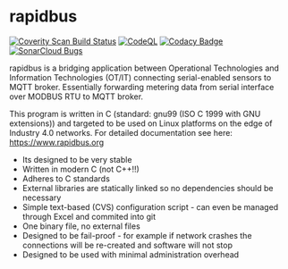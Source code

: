 # rapidbus

[![Coverity Scan Build Status](https://scan.coverity.com/projects/27066/badge.svg)](https://scan.coverity.com/projects/rapidbus-rapidbus)
[![CodeQL](https://github.com/rapidbus/rapidbus/actions/workflows/codeql.yml/badge.svg)](https://github.com/rapidbus/rapidbus/actions/workflows/codeql.yml)
[![Codacy Badge](https://app.codacy.com/project/badge/Grade/a74f50557c9548d0afdb4dd5df780d11)](https://app.codacy.com/gh/rapidbus/rapidbus/dashboard?utm_source=gh&utm_medium=referral&utm_content=&utm_campaign=Badge_grade)
[![SonarCloud Bugs](https://sonarcloud.io/api/project_badges/measure?project=rapidbus_rapidbus&metric=bugs)](https://sonarcloud.io/summary/new_code?id=rapidbus_rapidbus)

rapidbus is a bridging application between Operational Technologies and Information Technologies (OT/IT) connecting serial-enabled sensors to MQTT broker. Essentially forwarding metering data from serial interface over MODBUS RTU to MQTT broker.

This program is written in C (standard: gnu99 (ISO C 1999 with GNU extensions)) and targeted to be used on Linux platforms on the edge of Industry 4.0 networks. For detailed documentation see here: https://www.rapidbus.org

* Its designed to be very stable
* Written in modern C (not C++!!)
* Adheres to C standards
* External libraries are statically linked so no dependencies should be necessary
* Simple text-based (CVS) configuration script - can even be managed through Excel and commited into git
* One binary file, no external files
* Designed to be fail-proof - for example if network crashes the connections will be re-created and software will not stop
* Designed to be used with minimal administration overhead
